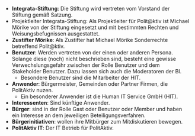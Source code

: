 * **Integrata-Stiftung**: Die Stiftung wird vertreten vom Vorstand der Stiftung gemäß Satzung.
* Projektleiter Integrata-Stiftung: Als Projektleiter für Polit@ktiv ist Michael Mörike von der Stiftung eingesetzt und mit bestimmten Rechten und Weisungsbefugnissen ausgestattet.
* **Zustifter Mörike**: Als Zustifter hat Michael Mörike Sonderrechte betreffend Polit@ktiv.
* **Benutzer**: Werden vertreten von der einen oder anderen Persona. Solange diese (noch) nicht beschrieben sind, besteht eine gewisse Verwechslungsgefahr zwischen der Rolle Benutzer und dem Stakeholder Benutzer. Dazu lassen sich auch die Moderatoren der BI.
  * Besondere Benutzer sind die Mitarbeiter der HIT.
* **Anwender**: Bürgermeister, Gemeinden oder Partner Firmen, die PolitAktiv nuzen. 
  * Ein besonderer Anwender ist die Human IT Service GmbH (HIT).
* **Interessenten**: Sind künftige Anwender.
* **Bürger**: sind in der Rolle Gast oder Benutzer oder Member und haben ein Interesse an dem jeweiligen Beteiligungsverfahren.
* **Bürgerinitiativen**: wollen ihre Mitbürger zum Mitdiskutieren bewegen.
* **PolitAktiv IT**: Der IT Betrieb für PolitAktiv.